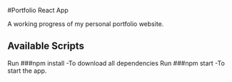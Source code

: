 #Portfolio React App

A working progress of my personal portfolio website.

## Available Scripts

Run ###npm install
  -To download all dependencies
Run ###npm start 
  -To start the app.
  
